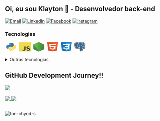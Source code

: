 ## Oi, eu sou Klayton 👋 - Desenvolvedor back-end

[![Email](https://img.shields.io/badge/Email-000?style=flat&logo=gmail)](mailto:hix_x@hotmail.com)
[![LinkedIn](https://img.shields.io/badge/LinkedIn-000?style=dark&logo=linkedin&logoColor=0E76A8)](https://www.linkedin.com/in/ton-chyod-s/)
[![Facebook](https://img.shields.io/badge/Facebook-000?style=dark&logo=facebook)](https://www.facebook.com/ArqKdias/)
[![Instagram](https://img.shields.io/badge/Instagram-000?style=dark&logo=instagram)](https://www.instagram.com/ton_chyod_s/)
<!-- [![WhatsApp](https://img.shields.io/badge/WhatsApp-25D366?style=dark&logo=whatsapp&logoColor=white)](https://api.whatsapp.com/send?phone=SEUNUMERO) -->

### Tecnologias

<div style="display: inline_block">
  <img align="center" alt="Python" height="30" width="40" src="https://raw.githubusercontent.com/devicons/devicon/master/icons/python/python-original.svg">
  <img align="center" alt="javascript" height="30"  width="40" src="https://raw.githubusercontent.com/devicons/devicon/master/icons/javascript/javascript-original.svg">
  <img align="center" alt="nodejs" height="30"  width="40" src="https://raw.githubusercontent.com/devicons/devicon/master/icons/nodejs/nodejs-original.svg">
  <img align="center" alt="HTML" height="30" width="40" src="https://raw.githubusercontent.com/devicons/devicon/master/icons/html5/html5-original.svg">
  <img align="center" alt="CSS" height="30"  width="40" src="https://raw.githubusercontent.com/devicons/devicon/master/icons/css3/css3-original.svg">
  <img align="center" alt="postgresql" height="30"  width="40" src="https://raw.githubusercontent.com/devicons/devicon/master/icons/postgresql/postgresql-original.svg">
</div>
<br>
<details>
    <summary>Outras tecnologias </summary>
    <br/>
    <div style="display: inline_block">
        <img align="center" alt="linux" height="25" width="40" src="https://raw.githubusercontent.com/devicons/devicon/master/icons/linux/linux-original.svg">
    </div>
</details>

## GitHub Development Journey!! 
<div style="display: inline_block">
  <a href="https://github.com/Ton-Chyod-s/convoychat"> 
    <img height=170 align="center" src="https://github-readme-stats.vercel.app/api?username=Ton-Chyod-s&show_icons=true&theme=dark"/>
  </a>


</div>

<br>

<div style="display: inline_block">
  <a href="https://git.io/streak-stats"> 
    <img height=160 align="center" src="https://streak-stats.demolab.com/?user=Ton-Chyod-s&theme=bear&theme=dark"/>
  </a>
  <a href="https://github.com/Ton-Chyod-s/convoychat">
    <img height=160 align="center" src="https://github-readme-stats.vercel.app/api/top-langs?username=Ton-Chyod-s&layout=compact&langs_count=8&card_width=320&theme=dark" />
  </a>
  
</div>
<br>
<div style="display: flex; justify-content: space-between; align-items: center;">
  <div>
    <p align="left"> 
      <img src="https://komarev.com/ghpvc/?username=ton-chyod-s&label=Profile%20views&color=0e75b6&style=flat" alt="ton-chyod-s" height="20" />
    </p>
  </div>
  
</div>



<!-- [![Harlok's WakaTime stats](https://github-readme-stats.vercel.app/api/wakatime?username=Ton-chyod-s)](https://github.com/anuraghazra/github-readme-stats) 

<details>
    <summary>Outras tecnologias </summary>
    <br/>
    <div style="display: inline_block">
        <img align="center" alt="javascript" height="30"  width="40" src="https://raw.githubusercontent.com/devicons/devicon/master/icons/javascript/javascript-original.svg">
    </div>
</details>

-->
